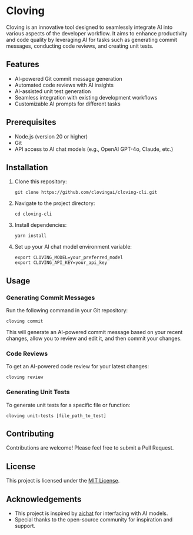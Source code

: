 # Cloving

Cloving is an innovative tool designed to seamlessly integrate AI into various aspects of the developer workflow. It aims to enhance productivity and code quality by leveraging AI for tasks such as generating commit messages, conducting code reviews, and creating unit tests.

## Features

- AI-powered Git commit message generation
- Automated code reviews with AI insights
- AI-assisted unit test generation
- Seamless integration with existing development workflows
- Customizable AI prompts for different tasks

## Prerequisites

- Node.js (version 20 or higher)
- Git
- API access to AI chat models (e.g., OpenAI GPT-4o, Claude, etc.)

## Installation

1. Clone this repository:
   ```
   git clone https://github.com/clovingai/cloving-cli.git
   ```

2. Navigate to the project directory:
   ```
   cd cloving-cli
   ```

3. Install dependencies:
   ```
   yarn install
   ```

4. Set up your AI chat model environment variable:
   ```
   export CLOVING_MODEL=your_preferred_model
   export CLOVING_API_KEY=your_api_key
   ```

## Usage

### Generating Commit Messages

Run the following command in your Git repository:

```
cloving commit
```

This will generate an AI-powered commit message based on your recent changes, allow you to review and edit it, and then commit your changes.

### Code Reviews

To get an AI-powered code review for your latest changes:

```
cloving review
```

### Generating Unit Tests

To generate unit tests for a specific file or function:

```
cloving unit-tests [file_path_to_test]
```

## Contributing

Contributions are welcome! Please feel free to submit a Pull Request.

## License

This project is licensed under the [MIT License](LICENSE).

## Acknowledgements

- This project is inspired by [aichat](https://github.com/sigoden/aichat) for interfacing with AI models.
- Special thanks to the open-source community for inspiration and support.
